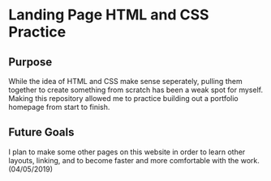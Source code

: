 # Landing Page HTML and CSS Practice

## Purpose
While the idea of HTML and CSS make sense seperately, pulling them together to create something from scratch has been a weak spot for myself. Making this repository allowed me to practice building out a portfolio homepage from start to finish.

## Future Goals
I plan to make some other pages on this website in order to learn other layouts, linking, and to become faster and more comfortable with the work. (04/05/2019)
